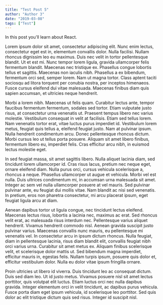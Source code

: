 ```yaml
---
title: "Test Post 5"
author: "Author 3"
date: "2019-03-08"
tags: ["Test"]
---
```


In this post you'll learn about React.



Lorem ipsum dolor sit amet, consectetur adipiscing elit. Nunc enim lectus, consectetur eget est in, elementum convallis dolor. Nulla facilisi. Nullam rhoncus dignissim leo eu maximus. Duis nec velit in tortor pellentesque blandit. Ut et est mi. Nunc tempor lorem ligula, gravida ullamcorper felis fermentum blandit. Maecenas nec tristique ex. Phasellus congue lobortis tellus et sagittis. Maecenas non iaculis nibh. Phasellus a ex bibendum, fermentum orci sed, semper lorem. Nam ut magna tortor. Class aptent taciti sociosqu ad litora torquent per conubia nostra, per inceptos himenaeos. Fusce cursus eleifend dui vitae malesuada. Maecenas finibus diam quis sapien accumsan, et ultricies neque hendrerit.

Morbi a lorem nibh. Maecenas ut felis quam. Curabitur lectus ante, tempor faucibus fermentum fermentum, sodales sed tortor. Etiam vulputate justo risus, at consectetur urna venenatis ut. Praesent tempus libero nec varius molestie. Vestibulum consequat in velit at facilisis. Etiam sed tellus lorem. Nam venenatis tortor erat, vitae luctus purus imperdiet id. Vestibulum lorem metus, feugiat quis tellus a, eleifend feugiat justo. Nam at pulvinar ipsum. Nulla hendrerit condimentum arcu. Donec pellentesque rhoncus dictum. Morbi cursus leo ut tellus porta posuere. Aliquam sit amet libero finibus, fermentum libero eu, imperdiet felis. Cras efficitur arcu nibh, in euismod lectus molestie eget.

In sed feugiat massa, sit amet sagittis libero. Nulla aliquet lacinia diam, sed tincidunt lorem ullamcorper id. Cras risus lacus, pretium nec neque eget, ornare eleifend diam. Nulla purus orci, cursus vehicula scelerisque a, rhoncus a neque. Phasellus ullamcorper ut augue et vehicula. Morbi vel est nulla. Duis ultrices condimentum mi, in accumsan urna malesuada sit amet. Integer ac sem vel nulla ullamcorper posuere at vel mauris. Sed pulvinar pulvinar ante, eu feugiat dui mollis vitae. Nam blandit ac nisi sed venenatis. In pretium, eros non pharetra consectetur, mi arcu placerat ipsum, eget feugiat ligula arcu at diam.

Aenean dapibus tortor ut ligula congue, nec tincidunt lectus eleifend. Maecenas lectus risus, lobortis a lacinia nec, maximus ac erat. Sed rhoncus velit erat, ac malesuada risus interdum nec. Pellentesque varius aliquet hendrerit. Vivamus hendrerit commodo nisl. Aenean gravida suscipit justo pulvinar varius. Maecenas convallis nunc mauris, eu pellentesque mi venenatis vel. In consectetur arcu in ipsum dictum rhoncus. Nulla feugiat, diam in pellentesque lacinia, risus diam blandit elit, convallis feugiat nibh orci varius urna. Curabitur sit amet metus ex. Aliquam finibus scelerisque velit, et scelerisque dolor mattis ut. Sed bibendum magna imperdiet, efficitur mauris in, egestas felis. Nullam turpis ipsum, posuere quis dolor et, efficitur vestibulum dolor. Nulla eu dolor vitae ipsum fringilla ornare.

Proin ultricies ut libero id viverra. Duis tincidunt leo ac consequat dictum. Duis sed diam leo. Ut id justo metus. Vivamus posuere nisl sit amet lectus porttitor, quis volutpat elit luctus. Etiam luctus orci nec nulla dapibus gravida. Integer elementum orci in velit tincidunt, ac dapibus purus vehicula. Fusce porta diam eget ipsum vehicula, id scelerisque leo porttitor. Sed quis dolor ac elit tristique dictum quis sed risus. Integer id suscipit nisl. 
